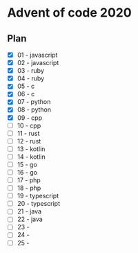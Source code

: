 # Advent of code 2020

## Plan

- [x] 01 - javascript
- [x] 02 - javascript
- [x] 03 - ruby
- [x] 04 - ruby
- [x] 05 - c
- [x] 06 - c
- [x] 07 - python
- [x] 08 - python
- [x] 09 - cpp
- [ ] 10 - cpp
- [ ] 11 - rust
- [ ] 12 - rust
- [ ] 13 - kotlin
- [ ] 14 - kotlin
- [ ] 15 - go
- [ ] 16 - go
- [ ] 17 - php
- [ ] 18 - php
- [ ] 19 - typescript
- [ ] 20 - typescript
- [ ] 21 - java
- [ ] 22 - java
- [ ] 23 -
- [ ] 24 -
- [ ] 25 -
